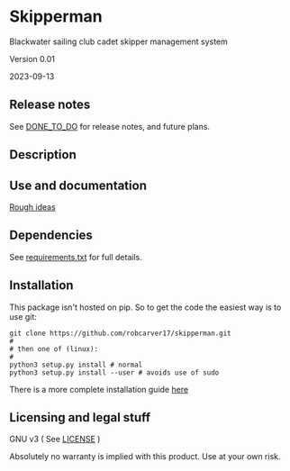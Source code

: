 # Skipperman

Blackwater sailing club cadet skipper management system



Version 0.01
 

2023-09-13



## Release notes

See [DONE_TO_DO](CHANGELOG.md) for release notes, and future plans.


## Description


## Use and documentation

[Rough ideas](docs/ideas.md)

## Dependencies

See [requirements.txt](requirements.txt) for full details.


## Installation

This package isn't hosted on pip. So to get the code the easiest way is to use git:

```
git clone https://github.com/robcarver17/skipperman.git
#
# then one of (linux):
#
python3 setup.py install # normal
python3 setup.py install --user # avoids use of sudo
```

There is a more complete installation guide [here](docs/installation.md)


## Licensing and legal stuff

GNU v3
( See [LICENSE](LICENSE) )

Absolutely no warranty is implied with this product. Use at your own risk.  


